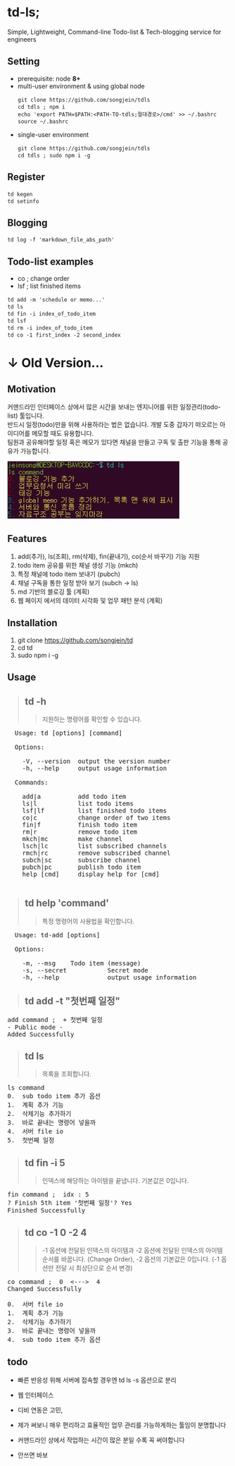 # td-ls;
Simple, Lightweight, Command-line Todo-list & Tech-blogging service for engineers  

## Setting
- prerequisite: node **8+**
- multi-user environment & using global node
  ```
  git clone https://github.com/songjein/tdls
  cd tdls ; npm i
  echo 'export PATH=$PATH:<PATH-TO-tdls;절대경로>/cmd' >> ~/.bashrc
  source ~/.bashrc
  ```
- single-user environment
  ```
  git clone https://github.com/songjein/tdls
  cd tdls ; sudo npm i -g
  ```

## Register
  ```
  td kegen
  td setinfo
  ```
  
## Blogging
  ```
  td log -f 'markdown_file_abs_path'
  ```

## Todo-list examples
  - co ; change order
  - lsf ; list finished items
  ```
  td add -m 'schedule or memo...' 
  td ls 
  td fin -i index_of_todo_item 
  td lsf 
  td rm -i index_of_todo_item 
  td co -1 first_index -2 second_index
  ```

# ↓ Old Version...

## Motivation
커맨드라인 인터페이스 상에서 많은 시간을 보내는 엔지니어를 위한 일정관리(todo-list) 툴입니다.  
반드시 일정(todo)만을 위해 사용하라는 법은 없습니다. 
개발 도중 갑자기 떠오르는 아이디어를 메모할 때도 유용합니다.  
팀원과 공유해야할 일정 혹은 메모가 있다면 채널을 만들고 구독 및 출판 기능을 통해 공유가 가능합니다.

![Alt text](./images/td.PNG)

## Features
1. add(추가), ls(조회), rm(삭제), fin(끝내기), co(순서 바꾸기) 기능 지원 
2. todo item 공유를 위한 채널 생성 기능 (mkch)
3. 특정 채널에 todo item 보내기 (pubch)
4. 채널 구독을 통한 일정 받아 보기 (subch -> ls) 
5. md 기반의 블로깅 툴 (계획)
6. 웹 페이지 에서의 데이터 시각화 및 업무 패턴 분석 (계획)

## Installation
1. git clone  https://github.com/songjein/td
2. cd td
3. sudo npm i -g

## Usage
> ## td -h 
>> 지원하는 명령어를 확인할 수 있습니다.
<pre>
  Usage: td [options] [command]

  Options:

    -V, --version  output the version number
    -h, --help     output usage information

  Commands:

    add|a          add todo item
    ls|l           list todo items
    lsf|lf         list finished todo items
    co|c           change order of two items
    fin|f          finish todo item
    rm|r           remove todo item
    mkch|mc        make channel
    lsch|lc        list subscribed channels
    rmch|rc        remove subscribed channel
    subch|sc       subscribe channel
    pubch|pc       publish todo item
    help [cmd]     display help for [cmd]

</pre>

> ## td help 'command'
>> 특정 명령어의 사용법을 확인합니다.
<pre>
  Usage: td-add [options]

  Options:

    -m, --msg <required>   Todo item (message)
    -s, --secret           Secret mode
    -h, --help             output usage information
</pre>

> ## td add -t "첫번째 일정"
<pre>
add command ;  + 첫번째 일정
- Public mode -
Added Successfully
</pre>

> ## td ls 
>> 목록을 조회합니다.
<pre>
ls command
0.  sub todo item 추가 옵션
1.  계획 추가 기능
2.  삭제기능 추가하기
3.  바로 끝내는 명령어 넣을까
4.  서버 file io
5.  첫번째 일정
</pre>

> ## td fin -i 5
>> 인덱스에 해당하는 아이템을 끝냅니다. 기본값은 0입니다.
<pre>
fin command ;  idx : 5
? Finish 5th item '첫번째 일정'? Yes
Finished Successfully
</pre>

> ## td co -1 0 -2 4
>> -1 옵션에 전달된 인덱스의 아이템과 -2 옵션에 전달된 인덱스의 아이템 순서를 바꿉니다. (Change Order), -2 옵션의 기본값은 0입니다. (-1 옵션만 전달 시 최상단으로 순서 변경)
<pre>
co command ;  0  <--->  4
Changed Successfully

0.  서버 file io
1.  계획 추가 기능
2.  삭제기능 추가하기
3.  바로 끝내는 명령어 넣을까
4.  sub todo item 추가 옵션
</pre>

## todo
- 빠른 반응성 위해 서버에 접속할 경우엔 td ls -s 옵션으로 분리
- 웹 인터페이스 
- 디비 연동은 고민, 


- 제가 써보니 매우 편리하고 효율적인 업무 관리를 가능하게하는 툴임이 분명합니다
- 커맨드라인 상에서 작업하는 시간이 많은 분일 수록 꼭 써야합니다
- 안쓰면 바보
